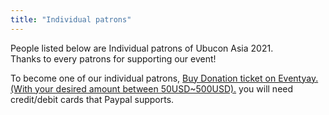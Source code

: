 ```yaml
---
title: "Individual patrons"
---
```

People listed below are Individual patrons of Ubucon Asia 2021.  
Thanks to every patrons for supporting our event!

To become one of our individual patrons, [Buy Donation ticket on Eventyay.(With your desired amount between 50USD~500USD).](https://eventyay.com/e/75ac7f83) you will need credit/debit cards that Paypal supports.